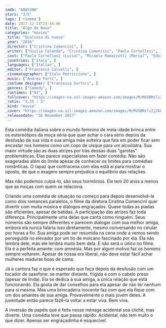 ```yaml
---
imdb: "6085308"
stars: "3/5"
tags: ['cinema']
date: 2017-12-14T23:44:06
title: "Algo de Novo"
categories: "movies"
_title: "Qualcosa di nuovo"
_year: "2016"
_director: ["Cristina Comencini", ]
_writer: ["Giulia Calenda", "Cristina Comencini", "Paola Cortellesi", ]
_cast: ["Paola Cortellesi (Lucia)", "Micaela Ramazzotti (Maria)", "Eduardo Valdarnini (Luca)", "Eleonora Danco (Flavia)", ]
_countries: ["Italy", ]
_languages: ["Italian", ]
_editor: ["Francesca Calvelli", ]
_cinematographer: ["Italo Petriccione", ]
_music: ["Andrea Farri", ]
_costume designer: ["Francesca Sartori", ]
_genres: ["Comedy", ]
_runtimes: ["93", ]
_fullcover: "https://images-na.ssl-images-amazon.com/images/M/MV5BMzliZjZkOTktMTFjZi00MjdjLTkxMDUtYjQ0NmI3YjY0MmRhXkEyXkFqcGdeQXVyNTI5MTAyMzU@.jpg"
_ratio: "2.35 : 1"
_kind: "movie"
_cover: "https://images-na.ssl-images-amazon.com/images/M/MV5BMzliZjZkOTktMTFjZi00MjdjLTkxMDUtYjQ0NmI3YjY0MmRhXkEyXkFqcGdeQXVyNTI5MTAyMzU@._V1._SX98_SY140_.jpg"
_releasedate: "16 November 2017"
---
```

Esta comédia italiana sobre o mundo feminino de meia-idade brinca entre os estereótipos da moça séria que quer achar o cara sério depois da desilusão de sua vida e sua amiga mãe solteira que fala em poder ficar sem encostar nos homens como um copo de uísque para um alcoólatra. Sua maior virtude são as duas atrizes por trás dessas duas "garotas" problemáticas. Elas parece especialistas em fazer comédia. Não são exageradas além do limite apesar de conhecer os limites para comédias românticas. O rapaz que contracena com elas está aí para mostrar o oposto, de que o exagero sempre prejudica o equilíbrio das relações.

Mas não podemos culpá-lo, são seus hormônios. Ele tem 20 anos a menos que as moças com quem se relaciona.

Criando uma comédia de situação no começo para depois desenvolvê-la como dois romances paralelos, o filme da diretora Cristina Comencini quer divertir com muita música e diálogos engraçados. Quase todas as piadas são eficientes, apesar de batidas. A participação das atrizes faz toda diferença. Principalmente uma delas que canta como ninguém. Seus números são sempre diferentes e parecem dialogar com sua melhor amiga, embora ela nunca falaria isso diretamente, mesmo conversando no celular por horas a fio. Sua amiga pode ser resumida na cena onde a vemos sendo perseguida no elevador por um tio de moicano fascinado por ela. Ela não lembra dele, mas ele lembra muito bem dela. E não será o único no filme. Ela é a perfeita amante: com amnésia. Mas por algum motivo faz os homens sempre voltarem. Apesar de nossa era liberal, não deve estar fácil achar mulheres maduras boas de cama.

Já a cantora faz o que é esperado que faça depois da desilusão com um tocador de saxofone: se manter distante, frígida e com o cabelo preso (apesar de linda). Ela se dedica à sua amiga, a única relação que está funcionando. Ela gosta de dar conselhos para ela apesar de não ter nenhum para si mesma. Mas uma brincadeira inocente faz com que ela fique com um dos amantes de sua amiga. Provavelmente o mais jovem deles. A juventude então parece fazê-la voltar a estar viva. Bem viva.

A inversão de papéis que é feita nesse ménage acidental soa clichê, mas diverte. Uma comédia leve que passa rápido. Acidental, não tem muito o que dizer. Apenas ser engraçadinha e esquecível.
